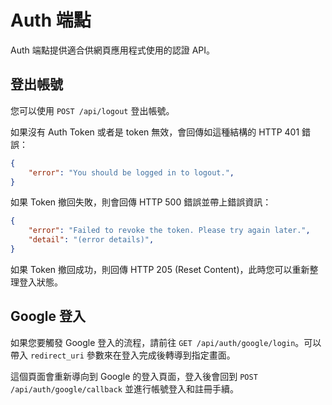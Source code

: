 # Auth 端點

Auth 端點提供適合供網頁應用程式使用的認證 API。

## 登出帳號

您可以使用 `POST /api/logout` 登出帳號。

如果沒有 Auth Token 或者是 token 無效，會回傳如這種結構的 HTTP 401 錯誤：

```json
{
    "error": "You should be logged in to logout.",
}
```

如果 Token 撤回失敗，則會回傳 HTTP 500 錯誤並帶上錯誤資訊：

```json
{
    "error": "Failed to revoke the token. Please try again later.",
    "detail": "(error details)",
}
```

如果 Token 撤回成功，則回傳 HTTP 205 (Reset Content)，此時您可以重新整理登入狀態。

## Google 登入

如果您要觸發 Google 登入的流程，請前往 `GET /api/auth/google/login`。可以帶入 `redirect_uri` 參數來在登入完成後轉導到指定畫面。

這個頁面會重新導向到 Google 的登入頁面，登入後會回到 `POST /api/auth/google/callback` 並進行帳號登入和註冊手續。
